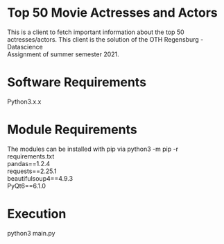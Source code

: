 # Top 50 Movie Actresses and Actors

This is a client to fetch important information about the top 50 
actresses/actors. 
This client is the solution of the OTH Regensburg - Datascience   
Assignment of summer semester 2021.

# Software Requirements
Python3.x.x

# Module Requirements
The modules can be installed with pip via python3 -m pip -r requirements.txt <br>
pandas==1.2.4 <br>
requests==2.25.1 <br>
beautifulsoup4==4.9.3 <br>
PyQt6==6.1.0 <br>

# Execution
python3 main.py